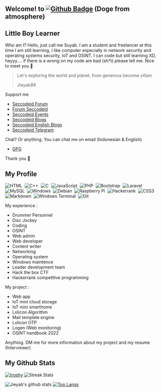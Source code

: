 ## Welcome! to [![Github Badge](https://img.shields.io/badge/-Jieyab89-black?style=flat&logo=github&logoColor=white&link=https://github.com/Jieyab89/)](https://github.com/Jieyab89) (Doge from atmosphere)

<h2>Little Boy Learner</h2>
<p align='left'>Who am I? Hello, just call me Suyab. I am a student and freelancer at this time I am still learning, I like computer especially in network security and operating systems security, IoT and OSINT. I can code but still learning XD, heyyy.... if there is a wrong on my code are bad (sh*t) please tell me. Nice to meet you 😬</p>

>
> Let's exploring the world and planet, from generous become villain
>
> Jieyab89 

<p align='left'>Support me </p>

* <a href="https://seccodeid.com">Seccodeid Forum</a>
* <a href="https://forum.seccodeid.com">Forum Seccodeid</a>
* <a href="https://seccodeid.com/#event">Seccodeid Events</a>
* <a href="https://blog.seccodeid.com/">Seccodeid Blogs</a>
* <a href="https://en-blog.seccodeid.com/">Seccodeid English Blogs</a>
* <a href="https://t.me/seccodeid">Seccodeid Telegram</a>


<p align='left'>Chat? Or anything. You can chat me on email (Indonesian & English) </p>

* <a href="https://keys.openpgp.org/search?q=DA301A501A8C7A7E67CEDF699F31C03645ADAB64">GPG</a>

Thank you 🤙

## My Profile
![HTML](https://img.shields.io/badge/-HTML-282A36?style=flat&logo=HTML5)&nbsp;
![C++](https://img.shields.io/badge/C++-black.svg?style=flat&logo=c%2B%2B)&nbsp;
![C](https://img.shields.io/badge/C-black.svg?style=flat&logo=c%2B%2B)&nbsp;
![JavaScript](https://img.shields.io/badge/-JavaScript-282A36?style=flat&logo=javascript)&nbsp;
![PHP](https://img.shields.io/badge/-PHP-282A36?style=flat&logo=PHP)&nbsp;
![Bootstrap](https://img.shields.io/badge/-Bootstrap-282A36?style=flat&logo=bootstrap)&nbsp;
![Laravel](https://img.shields.io/badge/-Laravel-282A36?style=flat&logo=laravel)&nbsp;
![MySQL](https://img.shields.io/badge/-MySQL-282A36?style=flat&logo=mysql)&nbsp;
![Windows](https://img.shields.io/badge/Windows-0078D6?style=flat&logo=windows&logoColor=white)&nbsp;
![Debian](https://img.shields.io/badge/Debian-D70A53?style=flat&logo=debian&logoColor=white)&nbsp;
![Raspberry Pi](https://img.shields.io/badge/-RaspberryPi-C51A4A?style=flat&logo=Raspberry-Pi)&nbsp;
![Hackerrank](https://img.shields.io/badge/-Hackerrank-2EC866?style=flat&logo=HackerRank&logoColor=white)&nbsp;
![CSS3](https://img.shields.io/badge/css3-%231572B6.svg?style=flat&logo=css3&logoColor=white)&nbsp;
![Markdown](https://img.shields.io/badge/markdown-%23000000.svg?style=flat&logo=markdown&logoColor=white)&nbsp;
![Windows Terminal](https://img.shields.io/badge/Windows%20Terminal-%234D4D4D.svg?flat&logo=windows-terminal&logoColor=white)&nbsp;
![Git](https://img.shields.io/badge/git-%23F05033.svg?style=lat&logo=git&logoColor=white)&nbsp;

<p align='left'>My experience : </p>

* Drummer Personnel
* Disc Jockey
* Coding 
* OSINT
* Web admin 
* Web developer
* Content writer
* Networking
* Operating system
* Windows maintence
* Leader development team
* Hack the box CTF
* Hackerrank competitive programming

<p align='left'>My project : </p>

* Web app 
* IoT mini cloud storage
* IoT mini smarthome
* Lolicon Algorithm
* Mail template engine 
* Lolicon OTP 
* Logen (Web monitoring)
* OSINT handbook 2022 

Anything. DM me for more information about my project and my resume (Interviewer)

## My Github Stats

[![trophy](https://github-profile-trophy.vercel.app/?username=jieyab89)](https://github.com/Jieyab89)
![Streak Stats](https://github-readme-streak-stats.herokuapp.com/?user=jieyab89&) 

![Jieyab's github stats](https://github-readme-stats.vercel.app/api?username=Jieyab89&show_icons=true&theme=tokyonight)
[![Top Langs](https://github-readme-stats.vercel.app/api/top-langs/?username=Jieyab89&layout=compact&show_icons=true&theme=tokyonight)](https://github.com/Jieyab89/)


